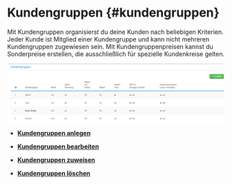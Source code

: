 # Kundengruppen {#kundengruppen}

Mit Kundengruppen organisierst du deine Kunden nach beliebigen Kriterien. Jeder Kunde ist Mitglied einer Kundengruppe und kann nicht mehreren Kundengruppen zugewiesen sein. Mit Kundengruppenpreisen kannst du Sonderpreise erstellen, die ausschließlich für spezielle Kundenkreise gelten.

![](Bilder/Abb167_UebersichtUeberDieKundengruppen.png "Übersicht über die Kundengruppen")

-   **[Kundengruppen anlegen](12_5_1_Kundengruppen_anlegen.md)**  

-   **[Kundengruppen bearbeiten](12_5_2_Kundegruppen_bearbeiten.md)**  

-   **[Kundengruppen zuweisen](12_5_3_Kundengruppen_zuweisen.md)**  

-   **[Kundengruppen löschen](12_5_4_Kundengruppen_loeschen.md)**  




